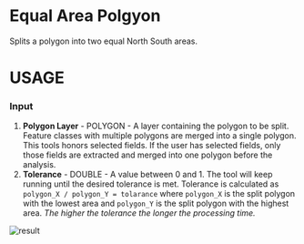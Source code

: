 # Equal Area Polgyon
Splits a polygon into two equal North South areas.

# USAGE

### Input
1. **Polygon Layer** - POLYGON - A layer containing the polygon to be split. Feature classes with
multiple polygons are merged into a single polygon. This tools honors selected fields. If the user
has selected fields, only those fields are extracted and merged into one polygon before the analysis. 
2. **Tolerance** - DOUBLE - A value between 0 and 1. The tool will keep running until the desired
tolerance is met. Tolerance is calculated as ```polygon_X / polygon_Y = tolarance``` where `polygon_X`
is the split polygon with the lowest area and `polygon_Y` is the split polygon with the highest
area. _The higher the tolerance the longer the processing time._

![result](https://markbuie.com/img/github/EqualAreaPolygon.png)


   
